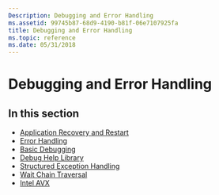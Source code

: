 ```yaml
---
Description: Debugging and Error Handling
ms.assetid: 99745b87-68d9-4190-b81f-06e7107925fa
title: Debugging and Error Handling
ms.topic: reference
ms.date: 05/31/2018
---
```


# Debugging and Error Handling

## In this section

-   [Application Recovery and Restart](https://docs.microsoft.com/windows/desktop/Recovery/application-recovery-and-restart-portal)
-   [Error Handling](https://docs.microsoft.com/windows/desktop/Debug/error-handling)
-   [Basic Debugging](https://docs.microsoft.com/windows/desktop/Debug/basic-debugging)
-   [Debug Help Library](https://docs.microsoft.com/windows/desktop/Debug/debug-help-library)
-   [Structured Exception Handling](https://docs.microsoft.com/windows/desktop/Debug/structured-exception-handling)
-   [Wait Chain Traversal](https://docs.microsoft.com/windows/desktop/Debug/wait-chain-traversal)
-   [Intel AVX](https://docs.microsoft.com/windows/desktop/Debug/avx-support-portal)

 

 



